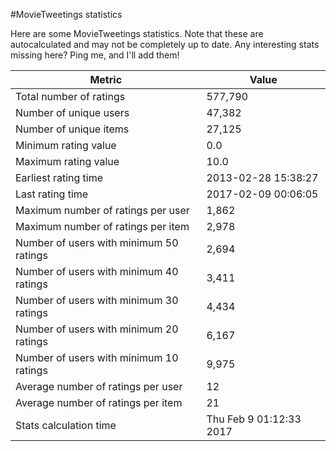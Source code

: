 #MovieTweetings statistics

Here are some MovieTweetings statistics. Note that these are autocalculated and may not be completely up to date. Any interesting stats missing here? Ping me, and I'll add them!

Metric | Value
--- | ---
Total number of ratings                 | 577,790
Number of unique users                  | 47,382
Number of unique items                  | 27,125
Minimum rating value                    | 0.0
Maximum rating value                    | 10.0
Earliest rating time                    | 2013-02-28 15:38:27
Last rating time                        | 2017-02-09 00:06:05
Maximum number of ratings per user      | 1,862
Maximum number of ratings per item      | 2,978
Number of users with minimum 50 ratings | 2,694
Number of users with minimum 40 ratings | 3,411
Number of users with minimum 30 ratings | 4,434
Number of users with minimum 20 ratings | 6,167
Number of users with minimum 10 ratings | 9,975
Average number of ratings per user      | 12
Average number of ratings per item      | 21
Stats calculation time                  | Thu Feb  9 01:12:33 2017

